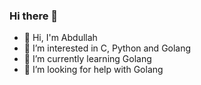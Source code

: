 ### Hi there 👋

- 👋 Hi, I'm Abdullah
- 👀 I’m interested in C, Python and Golang
- 🌱 I’m currently learning Golang
- 🤔 I’m looking for help with Golang

<!--
**aabdullahgungor/aabdullahgungor** is a ✨ _special_ ✨ repository because its `README.md` (this file) appears on your GitHub profile.

- 🔭 I’m currently working on ...
- 👯 I’m looking to collaborate on ...
- 💬 Ask me about ...
- 😄 Pronouns: ...
- ⚡ Fun fact: ...
- 📫 How to reach me: 
-->
